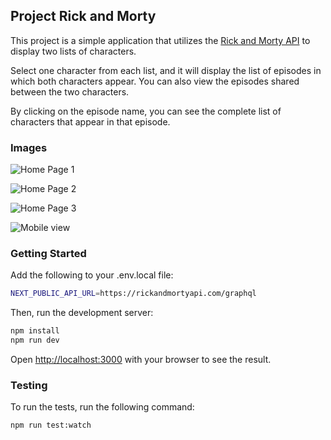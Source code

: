 ## Project Rick and Morty

This project is a simple application that utilizes the [Rick and Morty API](https://rickandmortyapi.com/) to display two lists of characters.

Select one character from each list, and it will display the list of episodes in which both characters appear. You can also view the episodes shared between the two characters.

By clicking on the episode name, you can see the complete list of characters that appear in that episode.

### Images

![Home Page 1](https://res.cloudinary.com/drcq2kx3u/image/upload/v1697487935/GitHub/rick-and-morty-app/awmld9d3fpcssllucuci.jpg)

![Home Page 2](https://res.cloudinary.com/drcq2kx3u/image/upload/v1697487935/GitHub/rick-and-morty-app/yca4l8vnet0qokr7vnzx.jpg)

![Home Page 3](https://res.cloudinary.com/drcq2kx3u/image/upload/v1697487935/GitHub/rick-and-morty-app/bymi5zqpc7h66ocgo7gl.jpg)

![Mobile view](https://res.cloudinary.com/drcq2kx3u/image/upload/v1697487935/GitHub/rick-and-morty-app/h7vt1mcyzndv5sedptk9.jpg)

### Getting Started

Add the following to your .env.local file:

```bash
NEXT_PUBLIC_API_URL=https://rickandmortyapi.com/graphql
```

Then, run the development server:

```bash
npm install
npm run dev
```

Open [http://localhost:3000](http://localhost:3000) with your browser to see the result.

### Testing

To run the tests, run the following command:

```bash
npm run test:watch
```
